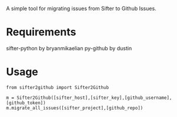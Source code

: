 A simple tool for migrating issues from Sifter to Github Issues.

Requirements
============

sifter-python by bryanmikaelian
py-github by dustin

Usage
=====

    from sifter2github import Sifter2Github

    m = Sifter2Github([sifter_host],[sifter_key],[github_username],[github_token])
    m.migrate_all_issues([sifter_project],[github_repo])
